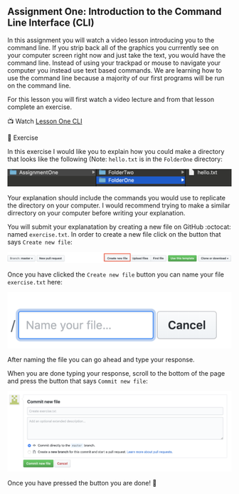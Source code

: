 ## Assignment One: Introduction to the Command Line Interface (CLI)

In this assignment you will watch a video lesson introducing you to the command line. If you strip back all of the graphics
you currrently see on your computer screen right now and just take the text, you would have the command line. Instead
of using your trackpad or mouse to navigate your computer you instead use text based commands. We are learning how to use 
the command line because a majority of our first programs will be run on the command line. 

For this lesson you will first watch a video lecture and from that lesson complete an exercise.

:tv: Watch [Lesson One CLI](https://drive.google.com/open?id=1xFb5nzBWTI9CvDSqK0dHxQx-XtyBASBz)

:notebook: Exercise

In this exercise I would like you to explain how you could make a directory that looks like the following (Note: `hello.txt` is in the `FolderOne` directory:

[![directory_structure](assets/directory_structure.png)](assets/directory_structure.png)

Your explanation should include the commands you would use to replicate the directory on your computer. I would recommend
trying to make a similar dirrectory on your computer before writing your explanation.

You will submit your explanatation by creating a new file on GitHub :octocat: named `exercise.txt`. In order to create a new file click on the button that says `Create new file`:

[![new file button](assets/new_file.png)](assets/new_file.png)

Once you have clicked the `Create new file` button you can name your file `exercise.txt` here:

[![name file](assets/name_file.png)](assets/name_file.png)

After naming the file you can go ahead and type your response.

When you are done typing your response, scroll to the bottom of the page and press the button that says `Commit new file`:

[![commit file](assets/commit_file.png)](assets/commit_file.png)

Once you have pressed the button you are done! :tada:
